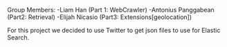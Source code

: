 Group Members:
  -Liam Han (Part 1: WebCrawler)
  -Antonius Panggabean (Part2: Retrieval)
  -Elijah Nicasio (Part3: Extensions[geolocation])


For this project we decided to use Twitter to get json files to use for Elastic Search.  
